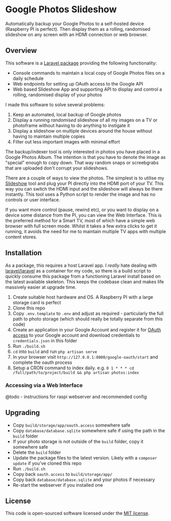 # Google Photos Slideshow

Automatically backup your Google Photos to a self-hosted device (Raspberry PI is perfect). Then display them as a rolling, randomised slideshow on any screen with an HDMI connection or web browser.

## Overview

This software is a [Laravel package](https://laravel.com/docs/10.x/packages) providing the following functionality:

* Console commands to maintain a local copy of Google Photos files on a daily schedule
* Web endpoints for setting up OAuth access to the Google API
* Web based Slideshow App and supporting API to display and control a rolling, randomised display of your photos

I made this software to solve several problems:

1. Keep an automated, local backup of Google photos
2. Display a running _randomised_ slideshow of all my images on a TV or photoframe without having to do anything to instigate it
3. Display a slideshow on multiple devices around the house without having to maintain multiple copies
4. Filter out less important images with minimal effort

The backup/indexer tool is only interested in photos you have placed in a Google Photos Album. The intention is that you have to denote the image as "special" enough to copy down. That way random snaps or screebgrabs that are uploaded don't corrupt your slideshows.

There are a couple of ways to view the photos. The simplest is to utilise my [Slideshow](https://github.com/dmlogic/photo-slideshow) tool and plug your PI directly into the HDMI port of your TV. This way you can switch the HDMI input and the slideshow will always be there instantly. This tool uses a Python script to render the image and has no controls or user interface.

If you want more control (pause, rewind etc), or you want to display on a device some distance from the PI, you can view the Web Interface. This is the preferred method for a Smart TV, most of which have a simple web browser with full screen mode. Whilst it takes a few extra clicks to get it running, it avoids the need for me to maintain multiple TV apps with multiple content stores.

## Installation

As a package, this requires a host Laravel app. I _really_ hate dealing with [laravel/laravel](https://github.com/laravel/laravel) as a container for my code, so there is a build script to quickly consume this package from a functioning Laravel install based on the latest available skeleton. This keeps the codebase clean and makes life massively easier at upgrade time.

1. Create suitable host hardware and OS. A Raspberry PI with a large storage card is perfect
2. Clone this repo
3. Copy `.env.template` to `.env` and adjust as required - particularly the full path to photo storage (which should really be totally separate from this code)
4. Create an application in your Google Account and register it for [OAuth access](https://developers.google.com/photos/library/guides/authorization) to your Google account and download credentials to `credentials.json` in this folder
5. Run `./build.sh`
6. `cd` into `build` and run `php artisan serve`
7. In your browser visit `http://127.0.0.1:8000/google-oauth/start` and complete the oauth process
8. Setup a CRON command to index daily. e.g. `0 1 * * * cd /full/path/to/project/build && php artisan photos:index`

### Accessing via a Web Interface

@todo - instructions for raspi webserver and recommended config

## Upgrading

* Copy `build/storage/app/oauth.access` somewhere safe
* Copy `database/database.sqlite` somewhere safe if using the path in the `build` folder
* If your photo storage is not outside of the `build` folder, copy it somewhere safe
* Delete the `build` folder
* Update the package files to the latest version. Likely with a `composer update` if you've cloned this repo
* Run `./build.sh`
* Copy back `oauth.access` to `build/storage/app/`
* Copy back `database/database.sqlite` and your photos if necessary
* Re-start the webserver if you installed one

## License

This code is open-sourced software licensed under the [MIT license](https://opensource.org/licenses/MIT).
